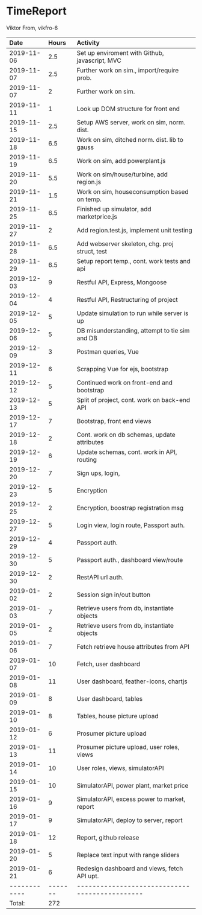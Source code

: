 # TimeReport 
Viktor From, vikfro-6                                    

| Date         | Hours   | Activity                                       |
| :----------- |:--------| :----------------------------------------------|
|  2019-11-06  | 2.5     | Set up enviroment with Github, javascript, MVC | 
|  2019-11-07  | 2.5     | Further work on sim., import/require prob.     |
|  2019-11-07  | 2       | Further work on sim.                           |
|  2019-11-11  | 1       | Look up DOM structure for front end            |
|  2019-11-15  | 2.5     | Setup AWS server, work on sim, norm. dist.     |
|  2019-11-18  | 6.5     | Work on sim, ditched norm. dist. lib to gauss  |
|  2019-11-19  | 6.5     | Work on sim, add powerplant.js                 |
|  2019-11-20  | 5.5     | Work on sim/house/turbine, add region.js       |
|  2019-11-21  | 1.5     | Work on sim, houseconsumption based on temp.   |
|  2019-11-25  | 6.5     | Finished up simulator, add marketprice.js      |
|  2019-11-27  | 2       | Add region.test.js, implement unit testing     |
|  2019-11-28  | 6.5     | Add webserver skeleton, chg. proj struct, test |
|  2019-11-29  | 6.5     | Setup report temp., cont. work tests and api   |
|  2019-12-03  | 9       | Restful API, Express, Mongoose                 |
|  2019-12-04  | 4       | Restful API, Restructuring of project          |
|  2019-12-05  | 5       | Update simulation to run while server is up    |
|  2019-12-06  | 5       | DB misunderstanding, attempt to tie sim and DB |
|  2019-12-09  | 3       | Postman queries, Vue                           |
|  2019-12-11  | 6       | Scrapping Vue for ejs, bootstrap               |
|  2019-12-12  | 5       | Continued work on front-end and bootstrap      |
|  2019-12-13  | 5       | Split of project, cont. work on back-end API   |
|  2019-12-17  | 7       | Bootstrap, front end views                     |
|  2019-12-18  | 2       | Cont. work on db schemas, update attributes    |
|  2019-12-19  | 6       | Update schemas, cont. work in API, routing     | 
|  2019-12-20  | 7       | Sign ups, login,                               |
|  2019-12-23  | 5       | Encryption                                     |
|  2019-12-25  | 2       | Encryption, boostrap registration msg          |
|  2019-12-27  | 5       | Login view, login route, Passport auth.        |
|  2019-12-29  | 4       | Passport auth.                                 |
|  2019-12-30  | 5       | Passport auth., dashboard view/route           | 
|  2019-12-30  | 2       | RestAPI url auth.                              | 
|  2019-01-02  | 2       | Session sign in/out button                     | 
|  2019-01-03  | 7       | Retrieve users from db, instantiate objects    | 
|  2019-01-05  | 2       | Retrieve users from db, instantiate objects    | 
|  2019-01-06  | 7       | Fetch retrieve house attributes from API       | 
|  2019-01-07  | 10      | Fetch, user dashboard                          | 
|  2019-01-08  | 11      | User dashboard, feather-icons, chartjs         | 
|  2019-01-09  | 8       | User dashboard, tables                         | 
|  2019-01-10  | 8       | Tables, house picture upload                   | 
|  2019-01-12  | 6       | Prosumer picture upload                        | 
|  2019-01-13  | 11      | Prosumer picture upload, user roles, views     | 
|  2019-01-14  | 10      | User roles, views, simulatorAPI                | 
|  2019-01-15  | 10      | SimulatorAPI, power plant, market price        |
|  2019-01-16  | 9       | SimulatorAPI, excess power to market, report   |
|  2019-01-17  | 9       | SimulatorAPI, deploy to server, report         |
|  2019-01-18  | 12      | Report, github release                         |
|  2019-01-20  | 5       | Replace text input with range sliders          |
|  2019-01-21  | 6       | Redesign dashboard and views, fetch API upt.   |
| ------------ | ------- | ---------------------------------------------- | 
|  Total:      | 272     |                                                |

